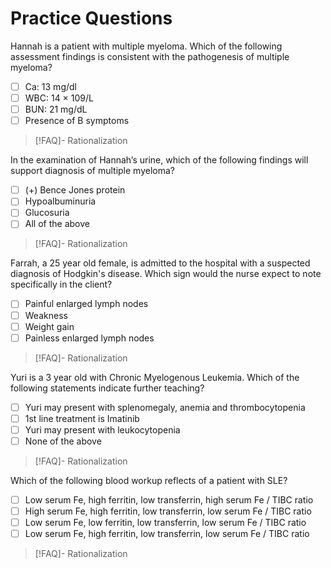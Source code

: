 # Practice Questions
Hannah is a patient with multiple myeloma. Which of the following assessment findings is consistent with the pathogenesis of multiple myeloma? 
- [ ] Ca: 13 mg/dl
- [ ] WBC: 14 × 109/L
- [ ] BUN: 21 mg/dL
- [ ] Presence of B symptoms
>[!FAQ]- Rationalization
>

In the examination of Hannah’s urine, which of the following findings will support diagnosis of multiple myeloma?
- [ ] (+) Bence Jones protein
- [ ] Hypoalbuminuria
- [ ] Glucosuria
- [ ] All of the above
>[!FAQ]- Rationalization
>

Farrah, a 25 year old female, is admitted to the hospital with a suspected diagnosis of Hodgkin's disease. Which sign would the nurse expect to note specifically in the client?
- [ ] Painful enlarged lymph nodes
- [ ] Weakness
- [ ] Weight gain
- [ ] Painless enlarged lymph nodes
>[!FAQ]- Rationalization
>

Yuri is a 3 year old with Chronic Myelogenous Leukemia. Which of the following statements indicate further teaching?
- [ ] Yuri may present with splenomegaly, anemia and thrombocytopenia
- [ ] 1st line treatment is Imatinib
- [ ] Yuri may present with leukocytopenia
- [ ] None of the above
>[!FAQ]- Rationalization
>

Which of the following blood workup reflects of a patient with SLE? 
- [ ] Low serum Fe, high ferritin, low transferrin, high serum Fe / TIBC ratio
- [ ] High serum Fe, high ferritin, low transferrin, low serum Fe / TIBC ratio
- [ ] Low serum Fe, low ferritin, low transferrin, low serum Fe / TIBC ratio
- [ ] Low serum Fe, high ferritin, low transferrin, low serum Fe / TIBC ratio
>[!FAQ]- Rationalization
>
